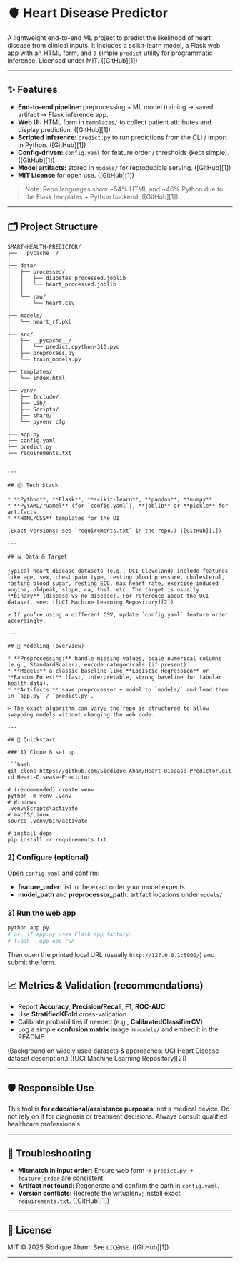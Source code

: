 
# 🫀 Heart Disease Predictor

A lightweight end-to-end ML project to predict the likelihood of heart disease from clinical inputs. It includes a scikit-learn model, a Flask web app with an HTML form, and a simple `predict` utility for programmatic inference. Licensed under MIT. ([GitHub][1])

---

## ✨ Features

* **End-to-end pipeline:** preprocessing + ML model training → saved artifact → Flask inference app.
* **Web UI:** HTML form in `templates/` to collect patient attributes and display prediction. ([GitHub][1])
* **Scripted inference:** `predict.py` to run predictions from the CLI / import in Python. ([GitHub][1])
* **Config-driven:** `config.yaml` for feature order / thresholds (kept simple). ([GitHub][1])
* **Model artifacts:** stored in `models/` for reproducible serving. ([GitHub][1])
* **MIT License** for open use. ([GitHub][1])

> Note: Repo languages show \~54% HTML and \~46% Python due to the Flask templates + Python backend. ([GitHub][1])

---

## 🗂️ Project Structure

```
SMART-HEALTH-PREDICTOR/
├── __pycache__/
│
├── data/
│   ├── processed/
│   │   ├── diabetes_processed.joblib
│   │   └── heart_processed.joblib
│   │
│   └── raw/
│       └── heart.csv
│
├── models/
│   └── heart_rf.pkl
│
├── src/
│   ├── __pycache__/
│   │   └── predict.cpython-310.pyc
│   ├── preprocess.py
│   └── train_models.py
│
├── templates/
│   └── index.html
│
├── venv/
│   ├── Include/
│   ├── Lib/
│   ├── Scripts/
│   ├── share/
│   └── pyvenv.cfg
│
├── app.py
├── config.yaml
├── predict.py
└── requirements.txt


---

## 📦 Tech Stack

* **Python**, **Flask**, **scikit-learn**, **pandas**, **numpy**
* **PyYAML/ruamel** (for `config.yaml`), **joblib** or **pickle** for artifacts
* **HTML/CSS** templates for the UI

(Exact versions: see `requirements.txt` in the repo.) ([GitHub][1])

---

## 📊 Data & Target

Typical heart disease datasets (e.g., UCI Cleveland) include features like age, sex, chest pain type, resting blood pressure, cholesterol, fasting blood sugar, resting ECG, max heart rate, exercise-induced angina, oldpeak, slope, ca, thal, etc. The target is usually **binary** (disease vs no disease). For reference about the UCI dataset, see: ([UCI Machine Learning Repository][2])

> If you’re using a different CSV, update `config.yaml` feature order accordingly.

---

## 🧠 Modeling (overview)

* **Preprocessing:** handle missing values, scale numerical columns (e.g., StandardScaler), encode categoricals (if present).
* **Model:** a classic baseline like **Logistic Regression** or **Random Forest** (fast, interpretable, strong baseline for tabular health data).
* **Artifacts:** save preprocessor + model to `models/` and load them in `app.py` / `predict.py`.

> The exact algorithm can vary; the repo is structured to allow swapping models without changing the web code.

---

## 🚀 Quickstart

### 1) Clone & set up

```bash
git clone https://github.com/Siddique-Aham/Heart-Disease-Predictor.git
cd Heart-Disease-Predictor

# (recommended) create venv
python -m venv .venv
# Windows
.venv\Scripts\activate
# macOS/Linux
source .venv/bin/activate

# install deps
pip install -r requirements.txt
```

### 2) Configure (optional)

Open `config.yaml` and confirm:

* **feature\_order**: list in the exact order your model expects
* **model\_path** and **preprocessor\_path**: artifact locations under `models/`

### 3) Run the web app

```bash
python app.py
# or, if app.py uses Flask app factory:
# flask --app app run
```

Then open the printed local URL (usually `http://127.0.0.1:5000/`) and submit the form.


## 📈 Metrics & Validation (recommendations)

* Report **Accuracy**, **Precision/Recall**, **F1**, **ROC-AUC**.
* Use **StratifiedKFold** cross-validation.
* Calibrate probabilities if needed (e.g., **CalibratedClassifierCV**).
* Log a simple **confusion matrix** image in `models/` and embed it in the README.

(Background on widely used datasets & approaches: UCI Heart Disease dataset description.) ([UCI Machine Learning Repository][2])

---

## 🛡️ Responsible Use

This tool is **for educational/assistance purposes**, not a medical device. Do not rely on it for diagnosis or treatment decisions. Always consult qualified healthcare professionals.

---

## 🧱 Troubleshooting

* **Mismatch in input order:** Ensure web form → `predict.py` → `feature_order` are consistent.
* **Artifact not found:** Regenerate and confirm the path in `config.yaml`.
* **Version conflicts:** Recreate the virtualenv; install exact `requirements.txt`. ([GitHub][1])

---

## 📄 License

MIT © 2025 Siddique Aham. See `LICENSE`. ([GitHub][1])

---





